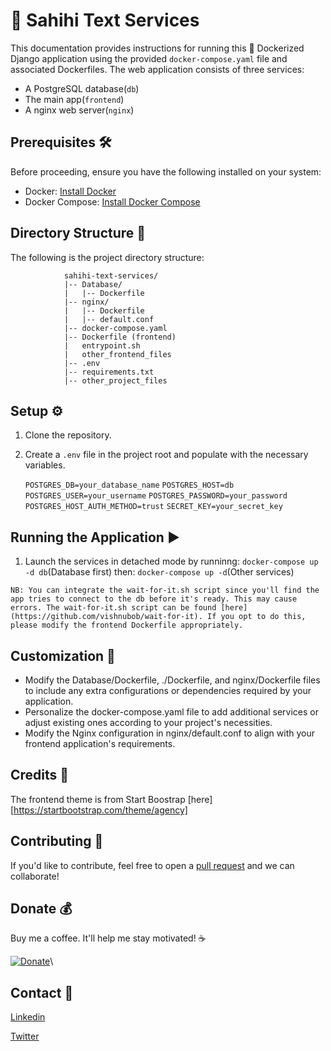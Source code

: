# 🚀 Sahihi Text Services

This documentation provides instructions for running this 🐳 Dockerized Django application using the provided `docker-compose.yaml` file and associated Dockerfiles. The web application consists of three services:

- A PostgreSQL database(`db`)
- The main app(`frontend`)
- A nginx web server(`nginx`)

## Prerequisites 🛠️

Before proceeding, ensure you have the following installed on your system:

- Docker: [Install Docker](https://docs.docker.com/get-docker)
- Docker Compose: [Install Docker Compose](https://docs.docker.com/compose/)

## Directory Structure 📂

The following is the project directory structure:

                sahihi-text-services/
                |-- Database/
                |   |-- Dockerfile
                |-- nginx/
                |   |-- Dockerfile
                |   |-- default.conf
                |-- docker-compose.yaml
                |-- Dockerfile (frontend)
                |   entrypoint.sh
                |   other_frontend_files
                |-- .env
                |-- requirements.txt
                |-- other_project_files

## Setup ⚙️

1. Clone the repository.
2. Create a `.env` file in the project root and populate with the necessary variables.

    `POSTGRES_DB=your_database_name`
    `POSTGRES_HOST=db`
    `POSTGRES_USER=your_username`
    `POSTGRES_PASSWORD=your_password`
    `POSTGRES_HOST_AUTH_METHOD=trust`
    `SECRET_KEY=your_secret_key`

## Running the Application ▶️
1. Launch the services in detached mode by runninng:
     `docker-compose up -d db`(Database first)
     then:
        `docker-compose up -d`(Other services)

`NB: You can integrate the wait-for-it.sh script since you'll find the app tries to connect to the db before it's ready. This may cause errors. The wait-for-it.sh script can be found [here](https://github.com/vishnubob/wait-for-it). If you opt to do this, please modify the frontend Dockerfile appropriately.` 

## Customization 🧩
- Modify the Database/Dockerfile, ./Dockerfile, and nginx/Dockerfile files to include any extra configurations or dependencies required by your application.
- Personalize the docker-compose.yaml file to add additional services or adjust existing ones according to your project's necessities.
- Modify the Nginx configuration in nginx/default.conf to align with your frontend application's requirements.

## Credits 🙌

The frontend theme is from Start Boostrap [here][https://startbootstrap.com/theme/agency]

## Contributing 📢

If you'd like to contribute, feel free to open a [pull request](https://github.com/kimjoemaina/POS/pulls) and we can collaborate!

## Donate 💰

Buy me a coffee. It'll help me stay motivated! ☕

[![Donate](https://www.paypalobjects.com/en_US/i/btn/btn_donateCC_LG.gif)](https://www.paypal.com/donate/?hosted_button_id=XVNG6ATBXFJAC)\

## Contact 🤙

[Linkedin](https://www.linkedin.com/in/joemainak/)

[Twitter](https://twitter.com/joemainak)